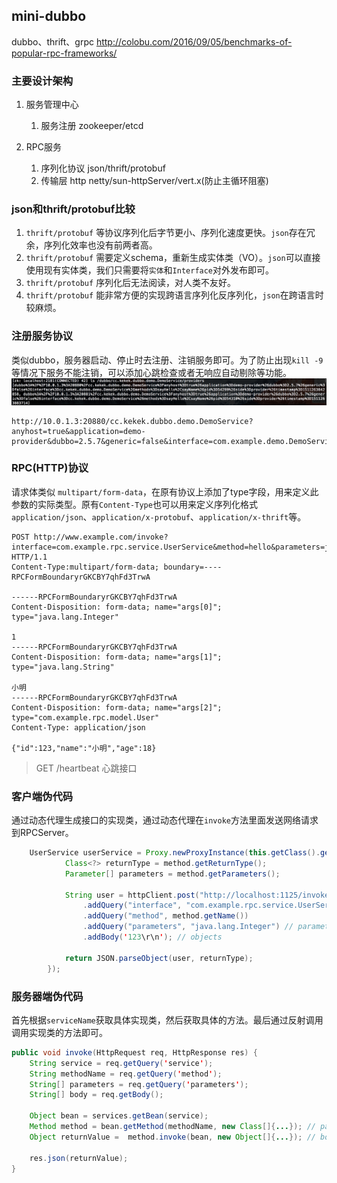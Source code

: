 ## mini-dubbo

dubbo、thrift、grpc <http://colobu.com/2016/09/05/benchmarks-of-popular-rpc-frameworks/>

### 主要设计架构
1. 服务管理中心
    1. 服务注册
        zookeeper/etcd 

2. RPC服务
    1. 序列化协议
        json/thrift/protobuf
    2. 传输层
        http netty/sun-httpServer/vert.x(防止主循环阻塞)
    

### json和thrift/protobuf比较
1. `thrift/protobuf` 等协议序列化后字节更小、序列化速度更快。`json`存在冗余，序列化效率也没有前两者高。
2. `thrift/protobuf` 需要定义schema，重新生成实体类（VO）。`json`可以直接使用现有实体类，我们只需要将`实体`和`Interface`对外发布即可。
3. `thrift/protobuf` 序列化后无法阅读，对人类不友好。
4. `thrift/protobuf` 能非常方便的实现跨语言序列化反序列化，`json`在跨语言时较麻烦。


### 注册服务协议
类似dubbo，服务器启动、停止时去注册、注销服务即可。为了防止出现`kill -9`等情况下服务不能注销，可以添加心跳检查或者无响应自动剔除等功能。
![](images/zk-dubbo2.jpg)
```
http://10.0.1.3:20880/cc.kekek.dubbo.demo.DemoService?anyhost=true&application=demo-provider&dubbo=2.5.7&generic=false&interface=com.example.demo.DemoService&methods=sayHello,sayName&pid=54299&side=provider&timestamp=1511263842858
```

### RPC(HTTP)协议
请求体类似 `multipart/form-data`，在原有协议上添加了type字段，用来定义此参数的实际类型。原有`Content-Type`也可以用来定义序列化格式`application/json`、`application/x-protobuf`、`application/x-thrift`等。
```
POST http://www.example.com/invoke?interface=com.example.rpc.service.UserService&method=hello&parameters=java.lang.Integer,java.lang.String,com.example.rpc.model.User HTTP/1.1
Content-Type:multipart/form-data; boundary=----RPCFormBoundaryrGKCBY7qhFd3TrwA

------RPCFormBoundaryrGKCBY7qhFd3TrwA
Content-Disposition: form-data; name="args[0]"; type="java.lang.Integer"

1
------RPCFormBoundaryrGKCBY7qhFd3TrwA
Content-Disposition: form-data; name="args[1]"; type="java.lang.String"

小明
------RPCFormBoundaryrGKCBY7qhFd3TrwA
Content-Disposition: form-data; name="args[2]"; type="com.example.rpc.model.User"
Content-Type: application/json

{"id":123,"name":"小明","age":18}
```

> GET /heartbeat 心跳接口

### 客户端伪代码
通过动态代理生成接口的实现类，通过动态代理在`invoke`方法里面发送网络请求到RPCServer。
```java 
    UserService userService = Proxy.newProxyInstance(this.getClass().getClassLoader(), new Class[]{service}, (proxy, method, objects) -> {
            Class<?> returnType = method.getReturnType();
            Parameter[] parameters = method.getParameters();

            String user = httpClient.post("http://localhost:1125/invoke")
                .addQuery("interface", "com.example.rpc.service.UserService") // serviceName
                .addQuery("method", method.getName())
                .addQuery("parameters", "java.lang.Integer") // parameters type
                .addBody('123\r\n'); // objects

            return JSON.parseObject(user, returnType);
        }); 
```

### 服务器端伪代码
首先根据`serviceName`获取具体实现类，然后获取具体的方法。最后通过反射调用调用实现类的方法即可。
``` java
public void invoke(HttpRequest req, HttpResponse res) {
    String service = req.getQuery('service');
    String methodName = req.getQuery('method');
    String[] parameters = req.getQuery('parameters');
    String[] body = req.getBody();

    Object bean = services.getBean(service);
    Method method = bean.getMethod(methodName, new Class[]{...}); // parameters to Class 
    Object returnValue =  method.invoke(bean, new Object[]{...}); // body to Object

    res.json(returnValue);
}
```
